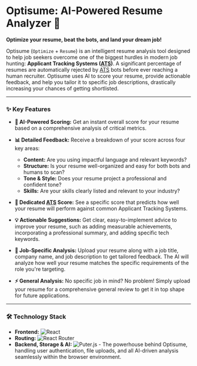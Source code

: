# Optisume: AI-Powered Resume Analyzer 🚀

**Optimize your resume, beat the bots, and land your dream job!**

Optisume (`Optimize` + `Resume`) is an intelligent resume analysis tool designed to help job seekers overcome one of the biggest hurdles in modern job hunting: **Applicant Tracking Systems (<u>ATS</u>)**. A significant percentage of resumes are automatically rejected by <u>ATS</u> bots before ever reaching a human recruiter. Optisume uses AI to score your resume, provide actionable feedback, and help you tailor it to specific job descriptions, drastically increasing your chances of getting shortlisted.

---

### ✨ Key Features

* **🤖 AI-Powered Scoring:** Get an instant overall score for your resume based on a comprehensive analysis of critical metrics.

* **📊 Detailed Feedback:** Receive a breakdown of your score across four key areas:
    * **Content:** Are you using impactful language and relevant keywords?
    * **Structure:** Is your resume well-organized and easy for both bots and humans to scan?
    * **Tone & Style:** Does your resume project a professional and confident tone?
    * **Skills:** Are your skills clearly listed and relevant to your industry?

* **🎯 Dedicated <u>ATS</u> Score:** See a specific score that predicts how well your resume will perform against common Applicant Tracking Systems.

* **💡 Actionable Suggestions:** Get clear, easy-to-implement advice to improve your resume, such as adding measurable achievements, incorporating a professional summary, and adding specific tech keywords.

* **👔 Job-Specific Analysis:** Upload your resume along with a job title, company name, and job description to get tailored feedback. The AI will analyze how well your resume matches the specific requirements of the role you're targeting.

* **⚡ General Analysis:** No specific job in mind? No problem! Simply upload your resume for a comprehensive general review to get it in top shape for future applications.

---

### 🛠️ Technology Stack

* **Frontend:** ![React](https://img.shields.io/badge/React-61DAFB?style=for-the-badge&logo=react&logoColor=black)
* **Routing:** ![React Router](https://img.shields.io/badge/React_Router-CA4245?style=for-the-badge&logo=react-router&logoColor=white)
* **Backend, Storage & AI:** ![Puter.js](https://img.shields.io/badge/Puter.js-000000?style=for-the-badge&logo=javascript&logoColor=white) - The powerhouse behind Optisume, handling user authentication, file uploads, and all AI-driven analysis seamlessly within the browser environment.
